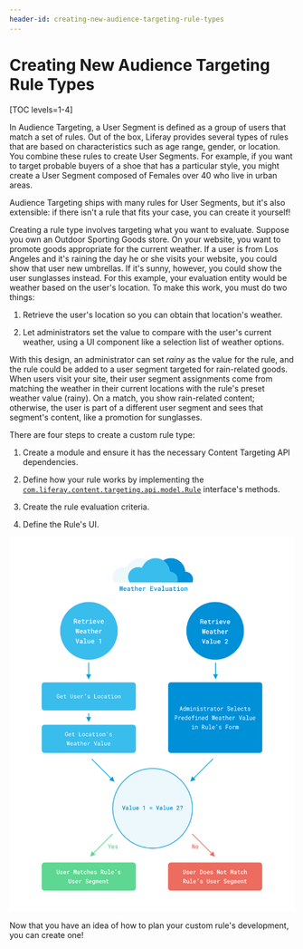 ```yaml
---
header-id: creating-new-audience-targeting-rule-types
---
```


# Creating New Audience Targeting Rule Types

[TOC levels=1-4]

In Audience Targeting, a User Segment is defined as a group of users that match 
a set of rules. Out of the box, Liferay provides several types of rules that are
based on characteristics such as age range, gender, or location. You combine
these rules to create User Segments. For example, if you want to target probable
buyers of a shoe that has a particular style, you might create a User Segment
composed of Females over 40 who live in urban areas. 

Audience Targeting ships with many rules for User Segments, but it's also 
extensible: if there isn't a rule that fits your case, you can create it 
yourself! 

Creating a rule type involves targeting what you want to evaluate. Suppose you
own an Outdoor Sporting Goods store. On your website, you want to promote goods
appropriate for the current weather. If a user is from Los Angeles and it's
raining the day he or she visits your website, you could show that user new
umbrellas. If it's sunny, however, you could show the user sunglasses instead.
For this example, your evaluation entity would be weather based on the user's
location. To make this work, you must do two things: 

1.  Retrieve the user's location so you can obtain that location's weather. 

2.  Let administrators set the value to compare with the user's current weather,
    using a UI component like a selection list of weather options. 

With this design, an administrator can set *rainy* as the value for the rule,
and the rule could be added to a user segment targeted for rain-related goods.
When users visit your site, their user segment assignments come from matching
the weather in their current locations with the rule's preset weather value
(rainy). On a match, you show rain-related content; otherwise, the user is part
of a different user segment and sees that segment's content, like a promotion
for sunglasses.

There are four steps to create a custom rule type:

1.  Create a module and ensure it has the necessary Content Targeting API
    dependencies.

2.  Define how your rule works by implementing the 
    [`com.liferay.content.targeting.api.model.Rule`](https://repository.liferay.com/nexus/service/local/artifact/maven/redirect?r=liferay-public-releases&g=com.liferay.content-targeting&a=com.liferay.content.targeting.api&v=5.0.0&e=jar&c=javadoc)
    interface's methods.

3.  Create the rule evaluation criteria.

4.  Define the Rule's UI.

![Figure 1: This diagram breaks down the evaluation process for the weather rule.](../../../images-dxp/weather-rule-diagram.png)

Now that you have an idea of how to plan your custom rule's development, you can
create one!

